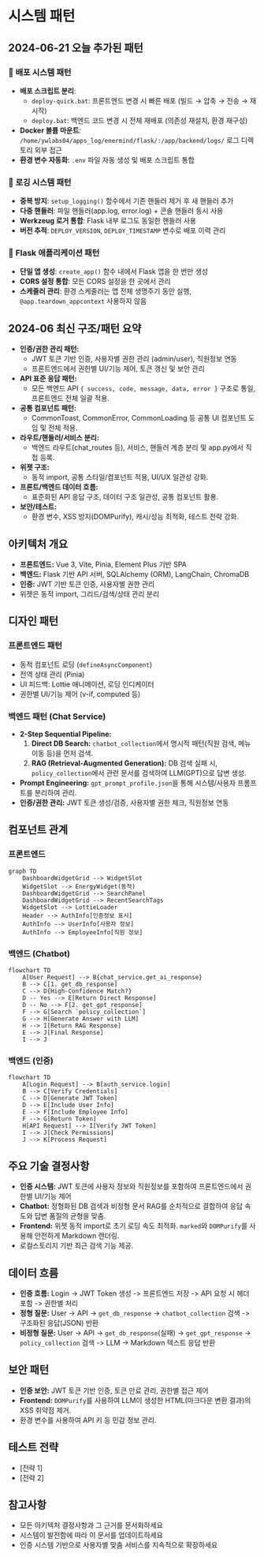 # 시스템 패턴

## 2024-06-21 오늘 추가된 패턴

### 🚀 **배포 시스템 패턴**
- **배포 스크립트 분리**: 
  - `deploy-quick.bat`: 프론트엔드 변경 시 빠른 배포 (빌드 → 압축 → 전송 → 재시작)
  - `deploy.bat`: 백엔드 코드 변경 시 전체 재배포 (의존성 재설치, 환경 재구성)
- **Docker 볼륨 마운트**: `/home/ywlabs04/apps_log/enermind/flask/:/app/backend/logs/` 로그 디렉토리 외부 접근
- **환경 변수 자동화**: `.env` 파일 자동 생성 및 배포 스크립트 통합

### 🔧 **로깅 시스템 패턴**
- **중복 방지**: `setup_logging()` 함수에서 기존 핸들러 제거 후 새 핸들러 추가
- **다중 핸들러**: 파일 핸들러(app.log, error.log) + 콘솔 핸들러 동시 사용
- **Werkzeug 로거 통합**: Flask 내부 로그도 동일한 핸들러 사용
- **버전 추적**: `DEPLOY_VERSION`, `DEPLOY_TIMESTAMP` 변수로 배포 이력 관리

### 🐛 **Flask 애플리케이션 패턴**
- **단일 앱 생성**: `create_app()` 함수 내에서 Flask 앱을 한 번만 생성
- **CORS 설정 통합**: 모든 CORS 설정을 한 곳에서 관리
- **스케줄러 관리**: 환경 스케줄러는 앱 전체 생명주기 동안 실행, `@app.teardown_appcontext` 사용하지 않음

## 2024-06 최신 구조/패턴 요약

- **인증/권한 관리 패턴:**
  - JWT 토큰 기반 인증, 사용자별 권한 관리 (admin/user), 직원정보 연동
  - 프론트엔드에서 권한별 UI/기능 제어, 토큰 갱신 및 보안 관리
- **API 표준 응답 패턴:**
  - 모든 백엔드 API `{ success, code, message, data, error }` 구조로 통일, 프론트엔드 전체 일괄 적용.
- **공통 컴포넌트 패턴:**
  - CommonToast, CommonError, CommonLoading 등 공통 UI 컴포넌트 도입 및 전체 적용.
- **라우트/핸들러/서비스 분리:**
  - 백엔드 라우트(chat_routes 등), 서비스, 핸들러 계층 분리 및 app.py에서 직접 등록.
- **위젯 구조:**
  - 동적 import, 공통 스타일/컴포넌트 적용, UI/UX 일관성 강화.
- **프론트/백엔드 데이터 흐름:**
  - 표준화된 API 응답 구조, 데이터 구조 일관성, 공통 컴포넌트 활용.
- **보안/테스트:**
  - 환경 변수, XSS 방지(DOMPurify), 캐시/성능 최적화, 테스트 전략 강화.

## 아키텍처 개요
- **프론트엔드:** Vue 3, Vite, Pinia, Element Plus 기반 SPA
- **백엔드:** Flask 기반 API 서버, SQLAlchemy (ORM), LangChain, ChromaDB
- **인증:** JWT 기반 토큰 인증, 사용자별 권한 관리
- 위젯은 동적 import, 그리드/검색/상태 관리 분리

## 디자인 패턴
### 프론트엔드 패턴
- 동적 컴포넌트 로딩 (`defineAsyncComponent`)
- 전역 상태 관리 (Pinia)
- UI 피드백: Lottie 애니메이션, 로딩 인디케이터
- 권한별 UI/기능 제어 (v-if, computed 등)

### 백엔드 패턴 (Chat Service)
- **2-Step Sequential Pipeline:**
  1.  **Direct DB Search:** `chatbot_collection`에서 명시적 패턴(직원 검색, 메뉴 이동 등)을 먼저 검색.
  2.  **RAG (Retrieval-Augmented Generation):** DB 검색 실패 시, `policy_collection`에서 관련 문서를 검색하여 LLM(GPT)으로 답변 생성.
- **Prompt Engineering:** `gpt_prompt_profile.json`을 통해 시스템/사용자 프롬프트를 분리하여 관리.
- **인증/권한 관리:** JWT 토큰 생성/검증, 사용자별 권한 체크, 직원정보 연동

## 컴포넌트 관계
### 프론트엔드
```mermaid
graph TD
    DashboardWidgetGrid --> WidgetSlot
    WidgetSlot --> EnergyWidget(동적)
    DashboardWidgetGrid --> SearchPanel
    DashboardWidgetGrid --> RecentSearchTags
    WidgetSlot --> LottieLoader
    Header --> AuthInfo[인증정보 표시]
    AuthInfo --> UserInfo[사용자 정보]
    AuthInfo --> EmployeeInfo[직원 정보]
```
### 백엔드 (Chatbot)
```mermaid
flowchart TD
    A[User Request] --> B{chat_service.get_ai_response}
    B --> C[1. get_db_response]
    C --> D{High-Confidence Match?}
    D -- Yes --> E[Return Direct Response]
    D -- No --> F[2. get_gpt_response]
    F --> G[Search `policy_collection`]
    G --> H[Generate Answer with LLM]
    H --> I[Return RAG Response]
    E --> J[Final Response]
    I --> J
```
### 백엔드 (인증)
```mermaid
flowchart TD
    A[Login Request] --> B[auth_service.login]
    B --> C[Verify Credentials]
    C --> D[Generate JWT Token]
    D --> E[Include User Info]
    E --> F[Include Employee Info]
    F --> G[Return Token]
    H[API Request] --> I[Verify JWT Token]
    I --> J[Check Permissions]
    J --> K[Process Request]
```

## 주요 기술 결정사항
- **인증 시스템:** JWT 토큰에 사용자 정보와 직원정보를 포함하여 프론트엔드에서 권한별 UI/기능 제어
- **Chatbot:** 정형화된 DB 검색과 비정형 문서 RAG를 순차적으로 결합하여 응답 속도와 답변 품질의 균형을 맞춤.
- **Frontend:** 위젯 동적 import로 초기 로딩 속도 최적화. `marked`와 `DOMPurify`를 사용해 안전하게 Markdown 렌더링.
- 로컬스토리지 기반 최근 검색 기능 제공.

## 데이터 흐름
- **인증 흐름:** Login -> JWT Token 생성 -> 프론트엔드 저장 -> API 요청 시 헤더 포함 -> 권한별 처리
- **정형 질문:** User -> API -> `get_db_response` -> `chatbot_collection` 검색 -> 구조화된 응답(JSON) 반환
- **비정형 질문:** User -> API -> `get_db_response`(실패) -> `get_gpt_response` -> `policy_collection` 검색 -> LLM -> Markdown 텍스트 응답 반환

## 보안 패턴
- **인증 보안:** JWT 토큰 기반 인증, 토큰 만료 관리, 권한별 접근 제어
- **Frontend:** `DOMPurify`를 사용하여 LLM이 생성한 HTML(마크다운 변환 결과)의 XSS 취약점 제거.
- 환경 변수를 사용하여 API 키 등 민감 정보 관리.

## 테스트 전략
- [전략 1]
- [전략 2]

## 참고사항
- 모든 아키텍처 결정사항과 그 근거를 문서화하세요
- 시스템이 발전함에 따라 이 문서를 업데이트하세요
- 인증 시스템 기반으로 사용자별 맞춤 서비스를 지속적으로 확장하세요 
